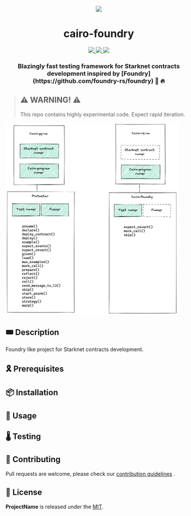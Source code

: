 <p align="center">
    <img width="150" src="resources/img/logo.png">
</p>
<div align="center">
  <h1 align="center">cairo-foundry</h1>
  <p align="center">
    <a href="https://discord.gg/onlydust">
        <img src="https://img.shields.io/badge/Discord-6666FF?style=for-the-badge&logo=discord&logoColor=white">
    </a>
    <a href="https://twitter.com/intent/follow?screen_name=onlydust_xyz">
        <img src="https://img.shields.io/badge/Twitter-1DA1F2?style=for-the-badge&logo=twitter&logoColor=white">
    </a>
    <a href="https://contributions.onlydust.xyz/">
        <img src="https://img.shields.io/badge/Contribute-6A1B9A?style=for-the-badge&logo=notion&logoColor=white">
    </a>
  </p>
  
  <h3 align="center">Blazingly fast testing framework for Starknet contracts development inspired by [Foundry](https://github.com/foundry-rs/foundry) 🦀 🔥</h3>
</div>

> ## ⚠️ WARNING! ⚠️
>
> This repo contains highly experimental code.
> Expect rapid iteration.

![cairo-foundry](resources/img/architecture.png)

## 🎟️ Description

Foundry like project for Starknet contracts development.

## 🎗️ Prerequisites

## 📦 Installation

## 🔬 Usage

## 🌡️ Testing

## 🫶 Contributing

Pull requests are welcome, please check our [contribution guidelines](./CONTRIBUTING.md) .

## 📄 License

**ProjectName** is released under the [MIT](LICENSE).

